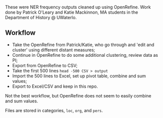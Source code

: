 These were NER frequency outputs cleaned up using OpenRefine. Work done by Patrick O'Leary and Katie Mackinnon, MA students in the Department of History @ UWaterlo.

## Workflow

- Take the OpenRefine from Patrick/Katie, who go through and 'edit and cluster' using different distant measures;
- Continue in OpenRefine to do some additional clustering, review data as PI;
- Export from OpenRefine to CSV;
- Take the first 500 lines `head -500 CSV > output`
- Import the 500 lines to Excel, set up pivot table, combine and sum values;
- Export to Excel/CSV and keep in this repo.

Not the best workflow, but OpenRefine does not seem to easily combine and sum values.

Files are stored in categories, `loc`, `org`, and `pers`.
